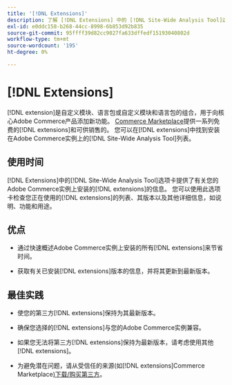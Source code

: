 ```yaml
---
title: '[!DNL Extensions]'
description: 了解 [!DNL Extensions] 中的 [!DNL Site-Wide Analysis Tool]选项卡、使用时机、优点和最佳实践。
exl-id: e0ddc158-b268-44cc-8998-6b853d92b835
source-git-commit: 95ffff39d82cc9027fa633dffedf15193040802d
workflow-type: tm+mt
source-wordcount: '195'
ht-degree: 0%

---
```


# [!DNL Extensions]

[!DNL extension]是自定义模块、语言包或自定义模块和语言包的组合，用于向核心Adobe Commerce产品添加新功能。 [Commerce Marketplace](https://marketplace.magento.com/extensions.html)提供一系列免费的[!DNL extensions]和可供销售的。 您可以在[!DNL extensions]中找到安装在Adobe Commerce实例上的[!DNL Site-Wide Analysis Tool]列表。

## 使用时间

[!DNL Extensions]中的[!DNL Site-Wide Analysis Tool]选项卡提供了有关您的Adobe Commerce实例上安装的[!DNL extensions]的信息。 您可以使用此选项卡检查您正在使用的[!DNL extensions]的列表、其版本以及其他详细信息，如说明、功能和用途。

## 优点

* 通过快速概述Adobe Commerce实例上安装的所有[!DNL extensions]来节省时间。

* 获取有关已安装[!DNL extensions]版本的信息，并将其更新到最新版本。

## 最佳实践

* 使您的第三方[!DNL extensions]保持为其最新版本。

* 确保您选择的[!DNL extensions]与您的Adobe Commerce实例兼容。

* 如果您无法将第三方[!DNL extensions]保持为最新版本，请考虑使用其他[!DNL extensions]。

* 为避免潜在问题，请从受信任的来源(如[!DNL extensions]Commerce Marketplace[)下载/购买第三方](https://marketplace.magento.com/extensions.html)。
